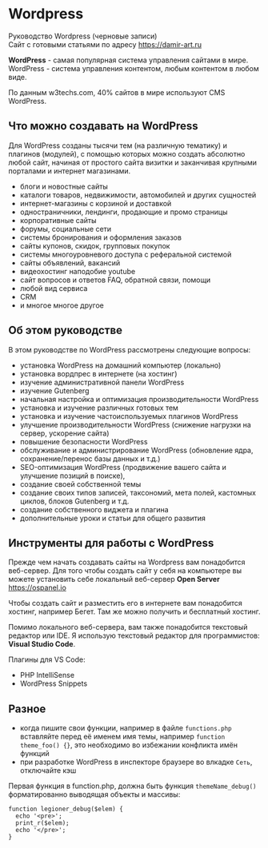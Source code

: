 # Wordpress
Руководство Wordpress (черновые записи)  
Сайт с готовыми статьями по адресу https://damir-art.ru

**WordPress** - самая популярная система управления сайтами в мире. WordPress - система управления контентом, любым контентом в любом виде.

По данным w3techs.com, 40% сайтов в мире используют CMS WordPress.

## Что можно создавать на WordPress
Для WordPress созданы тысячи тем (на различную тематику) и плагинов (модулей), с помощью которых можно создать абсолютно любой сайт, начиная от простого сайта визитки и заканчивая крупными порталами и интернет магазинами.

- блоги и новостные сайты
- каталоги товаров, недвижимости, автомобилей и других сущностей
- интернет-магазины с корзиной и доставкой
- одностраничники, лендинги, продающие и промо страницы
- корпоративные сайты
- форумы, социальные сети
- системы бронирования и оформления заказов
- сайты купонов, скидок, групповых покупок
- системы многоуровневого доступа с реферальной системой
- сайты объявлений, вакансий
- видеохостинг наподобие youtube
- сайт вопросов и ответов FAQ, обратной связи, помощи
- любой вид сервиса
- CRM
- и многое многое другое

## Об этом руководстве
В этом руководстве по WordPress рассмотрены следующие вопросы:
- установка WordPress на домашний компьютер (локально)
- установка вордпрес в интернете (на хостинг)
- изучение административной панели WordPress
- изучение Gutenberg
- начальная настройка и оптимизация производительности WordPress
- установка и изучение различных готовых тем
- установка и изучение частоиспользуемых плагинов WordPress
- улучшение производительности WordPress (снижение нагрузки на сервер, ускорение сайта)
- повышение безопасности WordPress
- обслуживание и администрирование WordPress (обновление ядра, сохранение/перенос базы данных и т.д.)
- SEO-оптимизация WordPress (продвижение вашего сайта и улучшение позиций в поиске),
- создание своей собственной темы
- создание своих типов записей, таксономий, мета полей, кастомных циклов, блоков Gutenberg и т.д.
- создание собственного виджета и плагина
- дополнительные уроки и статьи для общего развития

## Инструменты для работы с WordPress
Прежде чем начать создавать сайты на Wordpress вам понадобится веб-сервер. Для того чтобы создать сайт у себя на компьютере вы можете установить себе локальный веб-сервер **Open Server** https://ospanel.io

Чтобы создать сайт и разместить его в интернете вам понадобится хостинг, например Бегет. Там же можно получить и бесплатный хостинг.

Помимо локального веб-сервера, вам также понадобится текстовый редактор или IDE. Я использую текстовый редактор для программистов: **Visual Studio Code**.

Плагины для VS Code:
- PHP IntelliSense
- WordPress Snippets

## Разное
- когда пишите свои функции, например в файле `functions.php` вставляйте перед её именем имя темы, например `function theme_foo() {}`, это необходимо во избежании конфликта имён функций
- при разработке WordPress в инспекторе браузере во влкадке `Сеть`, отключайте кэш

Первая функция в function.php, должна быть функция `themeName_debug()` форматированно выводящая объекты и массивы:

    function legioner_debug($elem) {
      echo '<pre>';
      print_r($elem);
      echo '</pre>';
    }
